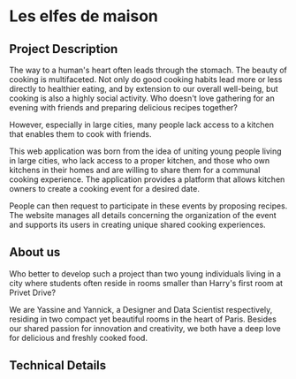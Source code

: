 # Les elfes de maison

## Project Description

The way to a human's heart often leads through the stomach. The beauty of cooking is multifaceted. Not only do good cooking habits lead more or less directly to healthier eating, and by extension to our overall well-being, but cooking is also a highly social activity. Who doesn't love gathering for an evening with friends and preparing delicious recipes together?

However, especially in large cities, many people lack access to a kitchen that enables them to cook with friends.

This web application was born from the idea of uniting young people living in large cities, who lack access to a proper kitchen, and those who own kitchens in their homes and are willing to share them for a communal cooking experience. The application provides a platform that allows kitchen owners to create a cooking event for a desired date.

People can then request to participate in these events by proposing recipes. The website manages all details concerning the organization of the event and supports its users in creating unique shared cooking experiences.

## About us 

Who better to develop such a project than two young individuals living in a city where students often reside in rooms smaller than Harry's first room at Privet Drive?

We are Yassine and Yannick, a Designer and Data Scientist respectively, residing in two compact yet beautiful rooms in the heart of Paris. Besides our shared passion for innovation and creativity, we both have a deep love for delicious and freshly cooked food.
## Technical Details


